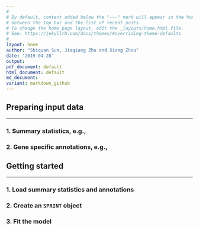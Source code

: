 ```yaml
---
#
# By default, content added below the "---" mark will appear in the home page
# between the top bar and the list of recent posts.
# To change the home page layout, edit the _layouts/home.html file.
# See: https://jekyllrb.com/docs/themes/#overriding-theme-defaults
#
layout: home
author: "Shiquan Sun, Jiaqiang Zhu and Xiang Zhou"
date: '2019-04-28'
output:
pdf_document: default
html_document: default
md_document:
variant: markdown_github
---
```



## Preparing input data
------------

### 1. Summary statistics, e.g.,

### 2. Gene specific annotations,  e.g.,

## Getting started
-------------


### 1. Load summary statistics and annotations

### 2. Create an `SPRINT` object

### 3. Fit the model

